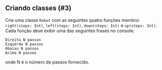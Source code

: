 ## Criando classes (#3)

Crie uma classe `Robot` com as seguintes quatro funções membro: `right(steps: Int)`, `left(steps: Int)`, `down(steps: Int)` e `up(steps: Int)`. Cada função deve exibir uma das seguintes frases no console:

```text
Direita N passos
Esquerda N passos
Abaixo N passos
Acima N passos
```

onde N é o número de passos fornecido.
